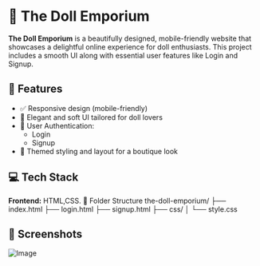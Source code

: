 # 🎀 The Doll Emporium
**The Doll Emporium** is a beautifully designed, mobile-friendly website that showcases a delightful online experience for doll enthusiasts. 
This project includes a smooth UI along with essential user features like Login and Signup.
## 📱 Features
- ✅ Responsive design (mobile-friendly)
- 🎨 Elegant and soft UI tailored for doll lovers
- 🔐 User Authentication:
  - Login
  - Signup
- 🧸 Themed styling and layout for a boutique look
## 💻 Tech Stack
 **Frontend:** HTML,CSS.
 📂 Folder Structure
the-doll-emporium/
├── index.html
├── login.html
├── signup.html
├── css/
│   └── style.css
## 📸 Screenshots
![Image](https://github.com/user-attachments/assets/69c879a3-1dd2-4fd2-a8e1-d0b006cafe94)

